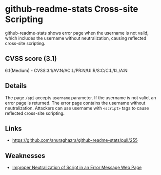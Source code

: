 # github-readme-stats Cross-site Scripting
github-readme-stats shows error page when the username is not valid, which includes the username without neutralization, causing reflected cross-site scripting.

## CVSS score (3.1)
6.1(Medium) - CVSS:3.1/AV:N/AC:L/PR:N/UI:R/S:C/C:L/I:L/A:N

## Details
The page `/api` accepts `username` parameter. If the username is not valid, an error page is returned. The error page contains the username without neutralization. Attackers can use username with `<script>` tags to cause reflected cross-site scripting.

## Links
- https://github.com/anuraghazra/github-readme-stats/pull/255

## Weaknesses
- [Improper Neutralization of Script in an Error Message Web Page](https://cwe.mitre.org/data/definitions/81.html)

